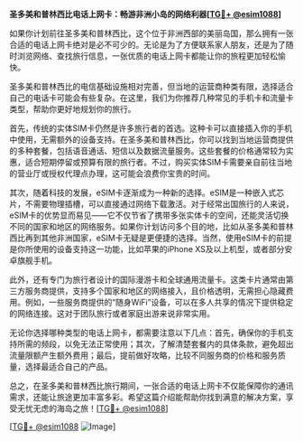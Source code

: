 **圣多美和普林西比电话上网卡：畅游非洲小岛的网络利器[[TG💪+ @esim1088](https://t.me/s/esim1088)]**

如果你计划前往圣多美和普林西比，这个位于非洲西部的美丽岛国，那么拥有一张合适的电话上网卡绝对是必不可少的。无论是为了方便联系家人朋友，还是为了随时浏览网络、查找旅行信息，一张优质的电话上网卡都能让你的旅程更加轻松愉快。

圣多美和普林西比的电信基础设施相对完善，但当地的运营商种类有限，选择适合自己的电话卡可能会有些复杂。在这里，我们为你推荐几种常见的手机卡和流量卡类型，帮助你更好地规划你的旅行。

首先，传统的实体SIM卡仍然是许多旅行者的首选。这种卡可以直接插入你的手机中使用，无需额外的设备支持。在圣多美和普林西比，你可以找到当地运营商提供的多种套餐，包括语音通话、短信以及数据流量服务。这些套餐的价格通常较为实惠，适合短期停留或预算有限的旅行者。不过，购买实体SIM卡需要亲自前往当地的营业厅或授权代理点办理，这可能会浪费你宝贵的时间。

其次，随着科技的发展，eSIM卡逐渐成为一种新的选择。eSIM是一种嵌入式芯片，不需要物理插槽，可以直接通过网络下载激活。对于经常出国旅行的人来说，eSIM卡的优势显而易见——它不仅节省了携带多张实体卡的空间，还能灵活切换不同的国家和地区的网络服务。如果你计划访问多个目的地，比如从圣多美和普林西比再到其他非洲国家，eSIM卡无疑是更便捷的选择。当然，使用eSIM卡的前提是你所使用的设备支持这一功能，比如苹果的iPhone XS及以上机型，或者部分安卓旗舰手机。

此外，还有专门为旅行者设计的国际漫游卡和全球通用流量卡。这类卡片通常由第三方服务商提供，支持多个国家和地区的网络接入，且价格透明，无需担心隐藏费用。例如，一些服务商提供的“随身WiFi”设备，可以在多人共享的情况下提供稳定的网络连接。这对于团队旅行或者家庭出游来说非常实用。

无论你选择哪种类型的电话上网卡，都需要注意以下几点：首先，确保你的手机支持所需的频段，以免无法正常使用；其次，了解清楚套餐内的具体条款，避免超出流量限额产生额外费用；最后，提前做好攻略，比较不同服务商的价格和服务质量，选择最适合自己的产品。

总之，在圣多美和普林西比旅行期间，一张合适的电话上网卡不仅能保障你的通讯需求，还能让旅途更加丰富多彩。希望这篇介绍能帮助你找到满意的解决方案，享受无忧无虑的海岛之旅！[[TG💪+ @esim1088](https://t.me/s/esim1088)]

[[TG💪+ @esim1088](https://t.me/s/esim1088) ![Image](https://i.postimg.cc/4NQfJmqS/Snipaste-2025-05-13-00-14-12.png)]
